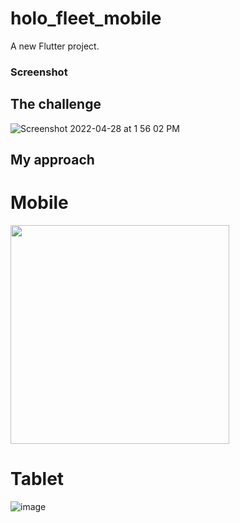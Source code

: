 # holo_fleet_mobile

A new Flutter project.

### Screenshot

## The challenge

![Screenshot 2022-04-28 at 1 56 02 PM](https://user-images.githubusercontent.com/42675180/166661474-1bd41f5a-c72e-44ca-b6d2-54c798073446.png)


## My approach
# Mobile
<img src="https://user-images.githubusercontent.com/42675180/166661235-4ba8cf9f-5217-432b-991d-d6728f6f328f.png" width="350">

# Tablet
![image](https://user-images.githubusercontent.com/42675180/166661324-2a9b0b1a-2efa-4990-97b4-8ec7980d5e77.png)



